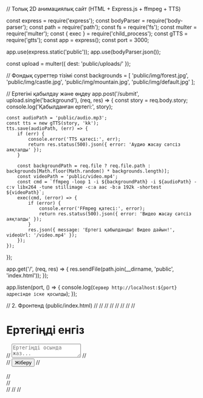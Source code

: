// Толық 2D анимациялық сайт (HTML + Express.js + ffmpeg + TTS)

const express = require('express');
const bodyParser = require('body-parser');
const path = require('path');
const fs = require('fs');
const multer = require('multer');
const { exec } = require('child_process');
const gTTS = require('gtts');
const app = express();
const port = 3000;

app.use(express.static('public'));
app.use(bodyParser.json());

const upload = multer({ dest: 'public/uploads/' });

// Фондық суреттер тізімі
const backgrounds = [
    'public/img/forest.jpg',
    'public/img/castle.jpg',
    'public/img/mountain.jpg',
    'public/img/default.jpg'
];

// Ертегіні қабылдау және өңдеу
app.post('/submit', upload.single('background'), (req, res) => {
    const story = req.body.story;
    console.log('Қабылданған ертегі:', story);

    const audioPath = 'public/audio.mp3';
    const tts = new gTTS(story, 'kk');
    tts.save(audioPath, (err) => {
        if (err) {
            console.error('TTS қатесі:', err);
            return res.status(500).json({ error: 'Аудио жасау сәтсіз аяқталды' });
        }

        const backgroundPath = req.file ? req.file.path : backgrounds[Math.floor(Math.random() * backgrounds.length)];
        const videoPath = 'public/video.mp4';
        const cmd = `ffmpeg -loop 1 -i ${backgroundPath} -i ${audioPath} -c:v libx264 -tune stillimage -c:a aac -b:a 192k -shortest ${videoPath}`;
        exec(cmd, (error) => {
            if (error) {
                console.error('FFmpeg қатесі:', error);
                return res.status(500).json({ error: 'Видео жасау сәтсіз аяқталды' });
            }
            res.json({ message: 'Ертегі қабылданды! Видео дайын!', videoUrl: '/video.mp4' });
        });
    });
});

app.get('/', (req, res) => {
    res.sendFile(path.join(__dirname, 'public', 'index.html'));
});

app.listen(port, () => {
    console.log(`Сервер http://localhost:${port} адресінде іске қосылды`);
});

// 2. Фронтенд (public/index.html)
//   <html>
//   <head>
//       <title>2D Анимациялық сайт</title>
//       <style>
//           body { font-family: Arial, sans-serif; text-align: center; padding: 20px; }
//           textarea, input { width: 80%; margin: 10px 0; }
//           button { padding: 10px 20px; font-size: 16px; }
//       </style>
//       <script>
//       function sendStory() {
//           const story = document.getElementById('story').value;
//           const formData = new FormData();
//           formData.append('story', story);
//           fetch('/submit', {
//               method: 'POST',
//               body: formData
//           })
//           .then(response => response.json())
//           .then(data => {
//               alert(data.message);
//               if (data.videoUrl) {
//                   document.getElementById('videoContainer').innerHTML = `<video controls src='${data.videoUrl}'></video>`;
//                   document.getElementById('downloadButton').style.display = 'block';
//                   document.getElementById('downloadButton').href = data.videoUrl;
//               }
//           })
//           .catch(error => console.error('Қате:', error));
//       }
//       </script>
//   </head>
//   <body>
//       <h1>Ертегіңді енгіз</h1>
//       <textarea id='story' placeholder='Ертегіңді осында жаз...'></textarea>
//       <br>
//       <button onclick='sendStory()'>Жіберу</button>
//       <br><br>
//       <div id='videoContainer'></div>
//       <br>
//       <a id='downloadButton' style='display:none;' download='video.mp4'>Жүктеу</a>
//   </body>
//   </html>
